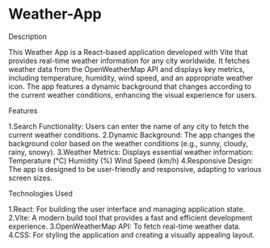# Weather-App

Description

This Weather App is a React-based application developed with Vite that provides real-time weather information for any city worldwide. It fetches weather data from the OpenWeatherMap API and displays key metrics, including temperature, humidity, wind speed, and an appropriate weather icon. The app features a dynamic background that changes according to the current weather conditions, enhancing the visual experience for users.

Features

1.Search Functionality: Users can enter the name of any city to fetch the current weather conditions.
2.Dynamic Background: The app changes the background color based on the weather conditions (e.g., sunny, cloudy, rainy, snowy).
3.Weather Metrics: Displays essential weather information:
   Temperature (°C)
   Humidity (%)
   Wind Speed (km/h)
4.Responsive Design: The app is designed to be user-friendly and responsive, adapting to various screen sizes.

Technologies Used

1.React: For building the user interface and managing application state.
2.Vite: A modern build tool that provides a fast and efficient development experience.
3.OpenWeatherMap API: To fetch real-time weather data.
4.CSS: For styling the application and creating a visually appealing layout.
